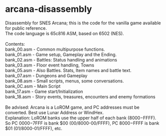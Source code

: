 # arcana-disassembly
Disassembly for SNES Arcana; this is the code for the vanilla game available for public reference.\
The code language is 65c816 ASM, based on 6502 (NES).\
\
Contents:\
bank_00.asm - Common multipurpose functions.\
bank_01.asm - Game setup, Gameplay and the Ending.\
bank_02.asm - Battles: Status handling and animations\
bank_03.asm - Floor event handling, Towns\
bank_05.asm - Also Battles. Stats, Item names and battle text.\
bank_07.asm - Dungeons and Gameplay\
bank_08.asm - Small scripts, menus, some conversations.\
bank_0C.asm - Main Script\
bank_17.asm - Game start/Initialization\
bank_18.asm - Story events, treasures, encounters and enemy formations\
\
Be advised: Arcana is a LoROM game, and PC addresses must be converted. Best use Lunar Address or WindHex.\
Explanation: LoROM banks use the upper half of each bank ($8000-$FFFF). So PC $0000-$7FFF is bank $00 (00/8000-00/FFFF), PC $8000-$FFFF is bank $01 (01/8000-01/FFFF), etc.
